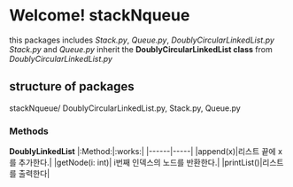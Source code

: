 # Welcome! stackNqueue
this packages includes *Stack.py*, *Queue.py*, *DoublyCircularLinkedList.py*
*Stack.py* and *Queue.py* inherit the **DoublyCircularLinkedList class** from *DoublyCircularLinkedList.py*

## structure of packages
stackNqueue/
    DoublyCircularLinkedList.py,
    Stack.py,
    Queue.py

### Methods
**DoublyLinkedList**
|:Method:|:works:|
|------|-----|
|append(x)|리스트 끝에 x를 추가한다.|
|getNode(i: int)| i번째 인덱스의 노드를 반환한다.|
|printList()|리스트를 출력한다|